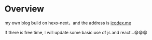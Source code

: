 # Overview
my own blog build on hexo-next，and the address is [icodex.me](https://icodex.me)

If there is free time, I will update some basic use of js and react...😁😁😁
